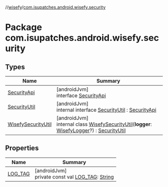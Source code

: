 //[wisefy](../../index.md)/[com.isupatches.android.wisefy.security](index.md)

# Package com.isupatches.android.wisefy.security

## Types

| Name | Summary |
|---|---|
| [SecurityApi](-security-api/index.md) | [androidJvm]<br>interface [SecurityApi](-security-api/index.md) |
| [SecurityUtil](-security-util/index.md) | [androidJvm]<br>internal interface [SecurityUtil](-security-util/index.md) : [SecurityApi](-security-api/index.md) |
| [WisefySecurityUtil](-wisefy-security-util/index.md) | [androidJvm]<br>internal class [WisefySecurityUtil](-wisefy-security-util/index.md)(**logger**: [WisefyLogger](../com.isupatches.android.wisefy.shared.logging/-wisefy-logger/index.md)?) : [SecurityUtil](-security-util/index.md) |

## Properties

| Name | Summary |
|---|---|
| [LOG_TAG](-l-o-g_-t-a-g.md) | [androidJvm]<br>private const val [LOG_TAG](-l-o-g_-t-a-g.md): [String](https://kotlinlang.org/api/latest/jvm/stdlib/kotlin/-string/index.html) |
